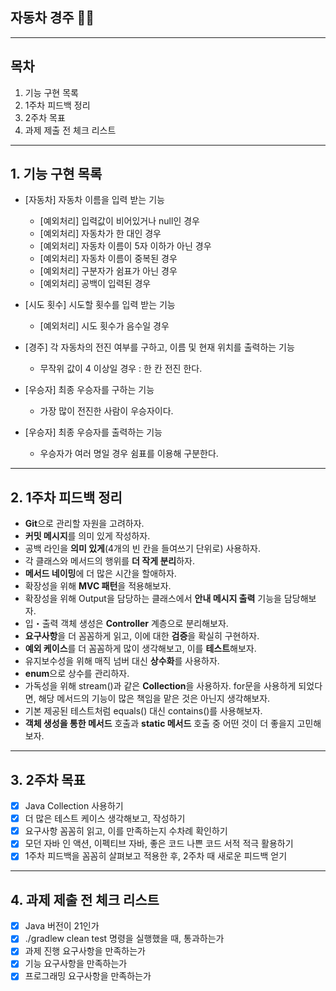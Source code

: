 ## 자동차 경주 🚗💨

---

## 목차
1. 기능 구현 목록
2. 1주차 피드백 정리
3. 2주차 목표
4. 과제 제출 전 체크 리스트

---

## 1. 기능 구현 목록
- [자동차] 자동차 이름을 입력 받는 기능
  * [예외처리] 입력값이 비어있거나 null인 경우
  * [예외처리] 자동차가 한 대인 경우
  * [예외처리] 자동차 이름이 5자 이하가 아닌 경우
  * [예외처리] 자동차 이름이 중복된 경우
  * [예외처리] 구분자가 쉼표가 아닌 경우
  * [예외처리] 공백이 입력된 경우


- [시도 횟수] 시도할 횟수를 입력 받는 기능
  * [예외처리] 시도 횟수가 음수일 경우


- [경주] 각 자동차의 전진 여부를 구하고, 이름 및 현재 위치를 출력하는 기능
  * 무작위 값이 4 이상일 경우 : 한 칸 전진 한다.


- [우승자] 최종 우승자를 구하는 기능
  * 가장 많이 전진한 사람이 우승자이다.


- [우승자] 최종 우승자를 출력하는 기능
  * 우승자가 여러 명일 경우 쉼표를 이용해 구분한다.

---

## 2. 1주차 피드백 정리
- **Git**으로 관리할 자원을 고려하자.
- **커밋 메시지**를 의미 있게 작성하자.
- 공백 라인을 **의미 있게**(4개의 빈 칸을 들여쓰기 단위로) 사용하자.
- 각 클래스와 메서드의 행위를 **더 작게 분리**하자.
- **메서드 네이밍**에 더 많은 시간을 할애하자.
- 확장성을 위해 **MVC 패턴**을 적용해보자.
- 확장성을 위해 Output을 담당하는 클래스에서 **안내 메시지 출력** 기능을 담당해보자.
- 입・출력 객체 생성은 **Controller** 계층으로 분리해보자.
- **요구사항**을 더 꼼꼼하게 읽고, 이에 대한 **검증**을 확실히 구현하자.
- **예외 케이스**를 더 꼼꼼하게 많이 생각해보고, 이를 **테스트**해보자.
- 유지보수성을 위해 매직 넘버 대신 **상수화**를 사용하자.
- **enum**으로 상수를 관리하자.
- 가독성을 위해 stream()과 같은 **Collection**을 사용하자. for문을 사용하게 되었다면, 해당 메서드의 기능이 많은 책임을 맡은 것은 아닌지 생각해보자.
- 기본 제공된 테스트처럼 equals() 대신 contains()를 사용해보자.
- **객체 생성을 통한 메서드** 호출과 **static 메서드** 호출 중 어떤 것이 더 좋을지 고민해보자.

---

## 3. 2주차 목표
- [x] Java Collection 사용하기
- [x] 더 많은 테스트 케이스 생각해보고, 작성하기
- [x] 요구사항 꼼꼼히 읽고, 이를 만족하는지 수차례 확인하기
- [x] 모던 자바 인 액션, 이펙티브 자바, 좋은 코드 나쁜 코드 서적 적극 활용하기
- [x] 1주차 피드백을 꼼꼼히 살펴보고 적용한 후, 2주차 때 새로운 피드백 얻기

---

## 4. 과제 제출 전 체크 리스트 
- [x] Java 버전이 21인가
- [x] ./gradlew clean test 명령을 실행했을 때, 통과하는가
- [x] 과제 진행 요구사항을 만족하는가
- [x] 기능 요구사항을 만족하는가
- [x] 프로그래밍 요구사항을 만족하는가